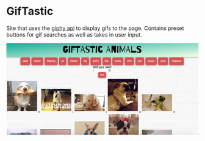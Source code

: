 # GifTastic

Site that uses the [giphy api](https://developers.giphy.com/) to display gifs to the page. Contains preset buttons for gif searches as well as takes in user input.


![GifTastic Image](assets/css/GifTastic.png) 
